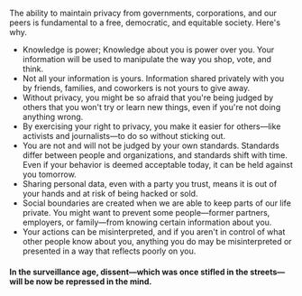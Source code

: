 The ability to maintain privacy from governments, corporations, and our peers is fundamental to a free, democratic, and equitable society. Here's why.

* Knowledge is power; Knowledge about you is power over you. Your information will be used to manipulate the way you shop, vote, and think.
* Not all your information is yours. Information shared privately with you by friends, families, and coworkers is not yours to give away.
* Without privacy, you might be so afraid that you're being judged by others that you won't try or learn new things, even if you're not doing anything wrong.
* By exercising your right to privacy, you make it easier for others—like activists and journalists—to do so without sticking out.
* You are not and will not be judged by your own standards. Standards differ between people and organizations, and standards shift with time. Even if your behavior is deemed acceptable today, it can be held against you tomorrow.
* Sharing personal data, even with a party you trust, means it is out of your hands and at risk of being hacked or sold.
* Social boundaries are created when we are able to keep parts of our life private. You might want to prevent some people—former partners, employers, or family—from knowing certain information about you.
* Your actions can be misinterpreted, and if you aren't in control of what other people know about you, anything you do may be misinterpreted or presented in a way that reflects poorly on you.

#### In the surveillance age, dissent—which was once stifled in the streets—will be now be repressed in the mind.
